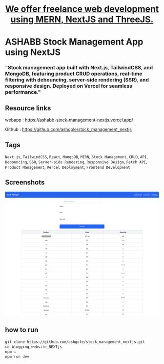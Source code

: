 <h1 align='center'>
<a href="https://ashabb.netlify.app/" target="_blank"> We offer freelance web development using MERN, NextJS and ThreeJS.</a>
</h1>

# ASHABB Stock Management App using NextJS

### "Stock management app built with Next.js, TailwindCSS, and MongoDB, featuring product CRUD operations, real-time filtering with debouncing, server-side rendering (SSR), and responsive design. Deployed on Vercel for seamless performance."

## Resource links

webapp : <a href="https://ashabb-stock-management-nextjs.vercel.app/" target="_blank">https://ashabb-stock-management-nextjs.vercel.app/</a>

Github : <a href="https://github.com/ashgole/stock_management_nextjs" target="_blank">https://github.com/ashgole/stock_management_nextjs</a>

## Tags

`Next.js`, `TailwindCSS`, `React`, `MongoDB`, `MERN`, `Stock Management`, `CRUD`, `API`, `Debouncing`, `SSR`, `Server-side Rendering`, `Responsive Design`, `Fetch API`, `Product Management`, `Vercel Deployment`, `Frontend Development`


## Screenshots

![home page](https://github.com/ashgole/stock_management_nextjs/blob/main/screenshots/0.png)

## how to run

```
git clone https://github.com/ashgole/stock_management_nextjs.git
cd blogging_website_NEXTjs
npm i
npm run dev
```
